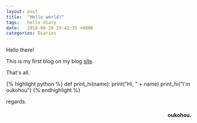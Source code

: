 ```yaml
---
layout: post
title:  "Hello world!"
tags:   hello diary
date:   2018-08-28 19:42:35 +0800
categories: Diaries
---
```

Hello there!

This is my first blog on my blog [site](http://www.oukohou.wang/).

That's all.




{% highlight python %}
def print_hi(name):
   print("Hi, " + name)
print_hi("I'm oukohou")
{% endhighlight %}

regards.
<h4 align = "right">oukohou.</h4>

